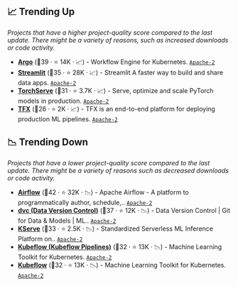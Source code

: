 ## 📈 Trending Up

_Projects that have a higher project-quality score compared to the last update. There might be a variety of reasons, such as increased downloads or code activity._

- <b><a href="https://github.com/argoproj/argo-workflows">Argo</a></b> (🥈39 ·  ⭐ 14K · 📈) - Workflow Engine for Kubernetes. <code><a href="http://bit.ly/3nYMfla">Apache-2</a></code>
- <b><a href="https://github.com/streamlit/streamlit">Streamlit</a></b> (🥇35 ·  ⭐ 28K · 📈) - Streamlit A faster way to build and share data apps. <code><a href="http://bit.ly/3nYMfla">Apache-2</a></code> <code><img src="https://www.python.org/static/favicon.ico" style="display:inline;" width="13" height="13"></code>
- <b><a href="https://github.com/pytorch/serve">TorchServe</a></b> (🥈31 ·  ⭐ 3.7K · 📈) - Serve, optimize and scale PyTorch models in production. <code><a href="http://bit.ly/3nYMfla">Apache-2</a></code> <code><img src="https://git.io/JLy1Q" style="display:inline;" width="13" height="13"></code>
- <b><a href="https://github.com/tensorflow/tfx">TFX</a></b> (🥇26 ·  ⭐ 2K · 📈) - TFX is an end-to-end platform for deploying production ML pipelines. <code><a href="http://bit.ly/3nYMfla">Apache-2</a></code> <code><img src="https://git.io/JLy1A" style="display:inline;" width="13" height="13"></code>

## 📉 Trending Down

_Projects that have a lower project-quality score compared to the last update. There might be a variety of reasons such as decreased downloads or code activity._

- <b><a href="https://github.com/apache/airflow">Airflow</a></b> (🥇42 ·  ⭐ 32K · 📉) - Apache Airflow - A platform to programmatically author, schedule,.. <code><a href="http://bit.ly/3nYMfla">Apache-2</a></code>
- <b><a href="https://github.com/iterative/dvc">dvc (Data Version Control)</a></b> (🥇37 ·  ⭐ 12K · 📉) - Data Version Control | Git for Data & Models | ML.. <code><a href="http://bit.ly/3nYMfla">Apache-2</a></code>
- <b><a href="https://github.com/kserve/kserve">KServe</a></b> (🥇33 ·  ⭐ 2.5K · 📉) - Standardized Serverless ML Inference Platform on.. <code><a href="http://bit.ly/3nYMfla">Apache-2</a></code> <code><img src="https://git.io/JLy1A" style="display:inline;" width="13" height="13"></code> <code><img src="https://git.io/JLy1Q" style="display:inline;" width="13" height="13"></code> <code><img src="https://artwork.lfaidata.foundation/projects/onnx/stacked/color/onnx-stacked-color.png" style="display:inline;" width="13" height="13"></code>
- <b><a href="https://github.com/kubeflow/kubeflow">Kubeflow (Kubeflow Pipelines)</a></b> (🥉32 ·  ⭐ 13K · 📉) - Machine Learning Toolkit for Kubernetes. <code><a href="http://bit.ly/3nYMfla">Apache-2</a></code>
- <b><a href="https://github.com/kubeflow/kubeflow">Kubeflow</a></b> (🥇32 ·  ⭐ 13K · 📉) - Machine Learning Toolkit for Kubernetes. <code><a href="http://bit.ly/3nYMfla">Apache-2</a></code>

